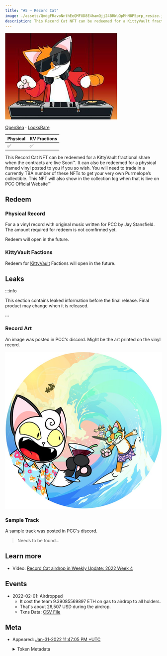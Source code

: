 ```yaml
---
title: "#5 – Record Cat"
image: ./assets/QmdgFRavoNnthEeQMFUD8E4hamQjj24BRWuQpMhN8P5prp_resize.jpg
description: This Record Cat NFT can be redeemed for a KittyVault fractional share or redeem a physical music record.
---
```


<span className="wikiPostHeadImgR">

[![](./assets/QmdgFRavoNnthEeQMFUD8E4hamQjj24BRWuQpMhN8P5prp_resize.jpg)](https://ipfs.io/ipfs/QmdgFRavoNnthEeQMFUD8E4hamQjj24BRWuQpMhN8P5prp)

</span>

[OpenSea](https://opensea.io/assets/0xda7d42b6167f1497346d7b2336a6d7a603026db1/4) ·
[LooksRare](https://looksrare.org/collections/0xDa7D42B6167f1497346D7B2336a6D7A603026Db1/4)

| Physical | KV Fractions |
| -------- | ------------ |
| ✅       | ✅           |

This Record Cat NFT can be redeemed for a KittyVault fractional share when the contracts are live Soon:tm:. It can also be redeemed for a physical framed vinyl posted to you if you so wish. You will need to trade in a currently TBA number of these NFTs to get your very own Purrnelope’s collectible. This NFT will also show in the collection log when that is live on PCC Official Website:tm:

## Redeem

### Physical Record

For a a vinyl record with original music written for PCC by Jay Stansfield. The amount required for redeem is not comfirmed yet.

Redeem will open in the future.

### KittyVault Factions

Redeem for [KittyVault](../../kittyvault/index.md) Factions will open in the future.

## Leaks

:::info

This section contains leaked information before the final release. Final product may change when it is released.

:::

### Record Art

An image was posted in PCC's discord. Might be the art printed on the vinyl record.

![](./assets/record_leak.jpg)

### Sample Track

A sample track was posted in PCC's discord.

> Needs to be found...

## Learn more

- Video: [Record Cat airdrop in Weekly Update: 2022 Week 4](/posts/weekly-update/2022w04)

## Events

- 2022-02-01: Airdropped
  - It cost the team 9.39085569897 ETH on gas to airdrop to all holders.
  - That's about 26,507 USD during the airdrop.
  - Txns Data: [CSV File](./assets/kvpurrks-1-8-txns.csv)

## Meta

- Appeared: [Jan-31-2022 11:47:05 PM +UTC](https://etherscan.io/tx/0x18ab97b8aee2e840ec788a1b2bb6dd90cb07f19d4f154205b219422b256dbd6b)

  <details><summary>Token Metadata</summary>

  ```json title="ipfs://QmcWcJuqV2D4q6hWAf9fA8y5GyTDPgZg3kmt7ynikwwQ8K"
  {
    "name": "#5 – Record Cat",
    "description": "This Record Cat NFT can be redeemed for a KittyVault fractional share when the contracts are live Soon:tm:. It can also be redeemed for a physical framed vinyl posted to you if you so wish. You will need to trade in a currently TBA number of these NFTs to get your very own Purrnelope’s collectible. This NFT will also show in the collection log when that is live on our website:tm:",
    "image": "ipfs://QmdgFRavoNnthEeQMFUD8E4hamQjj24BRWuQpMhN8P5prp",
    "attributes": {
      "ID": "5",
      "Type": "Record",
      "Artist": "1rregularCharlie",
      "Kitty Bank": "Yes",
      "Physical": "Yes",
      "Companion": "No",
      "Year": "1"
    }
  }
  ```

  </details>
